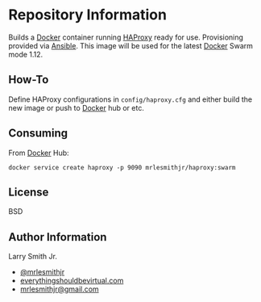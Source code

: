 Repository Information
======================
Builds a [Docker] container running [HAProxy] ready for use. Provisioning
provided via [Ansible]. This image will be used for the latest [Docker] Swarm
mode 1.12.

How-To
------
Define HAProxy configurations in `config/haproxy.cfg` and either build the
new image or push to [Docker] hub or etc.

Consuming
---------
From [Docker] Hub:
```
docker service create haproxy -p 9090 mrlesmithjr/haproxy:swarm
```

License
-------

BSD

Author Information
------------------

Larry Smith Jr.
- [@mrlesmithjr]
- [everythingshouldbevirtual.com]
- [mrlesmithjr@gmail.com]


[Ansible]: <https://www.ansible.com/>
[Docker]: <https://www.docker.com>
[HAProxy]: <http://www.haproxy.org/>
[@mrlesmithjr]: <https://twitter.com/mrlesmithjr>
[everythingshouldbevirtual.com]: <http://everythingshouldbevirtual.com>
[mrlesmithjr@gmail.com]: <mailto:mrlesmithjr@gmail.com>

